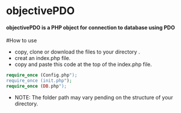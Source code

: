 # objectivePDO
#### objectivePDO is a PHP object for connection to database using PDO



#How to use
- copy, clone or download the files to your directory .
- creat an index.php file.
- copy and paste this code at the top of the index.php file.

```php
require_once (Config.php");
require_once (init.php"); 
require_once (DB.php");
```

- NOTE: The folder path may vary pending on the structure of your directory.
